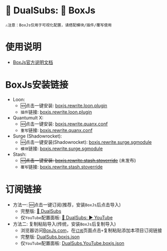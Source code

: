 # 🍿 DualSubs: 🧰 BoxJs
```
⚠️注意：BoxJs仅用于可视化配置，请搭配模块/插件/覆写使用
```
# 使用说明
  * [BoxJs官方说明文档](https://chavyleung.gitbook.io/boxjs/)

# BoxJs安装链接
  * Loon: 
    * 🆕点击一键安装: [boxjs.rewrite.loon.plugin](https://api.boxjs.app/loon-install "🧰 BoxJs") 
    * `插件`链接: [boxjs.rewrite.loon.plugin](https://github.com/chavyleung/scripts/raw/master/box/rewrite/boxjs.rewrite.loon.plugin "🧰 BoxJs")
  * Quantumult X: 
    * 🆕点击一键安装: [boxjs.rewrite.quanx.conf](https://api.boxjs.app/quanx-install "🧰 BoxJs")
    * `重写`链接: [boxjs.rewrite.quanx.conf](https://github.com/chavyleung/scripts/raw/master/box/rewrite/boxjs.rewrite.quanx.conf "🧰 BoxJs")
  * Surge (Shadowrocket): 
    * 🆕点击一键安装(Shadowrocket): [boxjs.rewrite.surge.sgmodule](http://api.boxjs.app/shadowrocket-install "🧰 BoxJs")
    * `模块`链接: [boxjs.rewrite.surge.sgmodule](https://github.com/chavyleung/scripts/raw/master/box/rewrite/boxjs.rewrite.surge.sgmodule "🧰 BoxJs")
  * Stash: 
    * ~~🆕点击一键安装: [boxjs.rewrite.stash.stoverride](http://api.boxjs.app/stash-install "🧰 BoxJs")~~ (未发布)
    * `覆写`链接: [boxjs.rewrite.stash.stoverride](https://github.com/chavyleung/scripts/raw/master/box/rewrite/boxjs.rewrite.stash.stoverride "🧰 BoxJs")

# 订阅链接
  * 方法一: 🆕点击一键订阅(推荐，安装`BoxJs`后点击导入)
    * 完整版: [🍿️ DualSubs](http://boxjs.com/#/sub/add/https%3A%2F%2Fgithub.com%2FDualSubs%2FBoxJs%2Fraw%2Fmain%2FDualSubs.boxjs.json "🍿️ DualSubs")
    * 仅`YouTube`配置面板: [🍿️ DualSubs: ▶ YouTube](http://boxjs.com/#/sub/add/https%3A%2F%2Fgithub.com%2FDualSubs%2FBoxJs%2Fraw%2Fmain%2FDualSubs.YouTube.boxjs.json "🍿️ DualSubs: ▶ YouTube")
  * 方法二: 复制粘贴导入(传统，安装`BoxJs`后复制导入)
    * 浏览器访问[BoxJs.com](http://boxjs.com)，在[`订阅`](http://boxjs.com/#/sub)页面点击`+`复制粘贴添加本项目订阅链接
    * 完整版: [DualSubs.boxjs.json](../../raw/main/DualSubs.boxjs.json "🍿️ DualSubs")
    * 仅`YouTube`配置面板: [DualSubs.YouTube.boxjs.json](../../raw/main/DualSubs.YouTube.boxjs.json "🍿️ DualSubs: ▶ YouTube")
